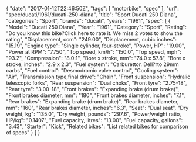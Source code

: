 {
    "date": "2017-01-12T22:46:50Z",
    "tags": [
        "motorbike",
        "spec"
    ],
    "url": "spec\/ducati\/1961\/ducati-250-diana",
    "title": "Sport Ducati 250 Diana",
    "categories": "Sport",
    "brands": "ducati",
    "years": "1961",
    "spec": [
        {
            "Model": "Ducati 250 Diana",
            "Year": "1961",
            "Category": "Sport",
            "Rating": "Do you know this bike?Click here to rate it. We miss 2 votes to show the rating",
            "Displacement, ccm": "249.00",
            "Displacement, cubic inches": "15.19",
            "Engine type": "Single cylinder, four-stroke",
            "Power, HP": "19.00",
            "Power at RPM": "7750",
            "Top speed, km\/h": "150.0",
            "Top speed, mph": "93.2",
            "Compression": "8.0:1",
            "Bore x stroke, mm": "74.0 x 57.8",
            "Bore x stroke, inches": "2.9 x 2.3",
            "Fuel system": "Carburettor. Dell?rto 29mm carbs",
            "Fuel control": "Desmodromic valve control",
            "Cooling system": "Air",
            "Transmission type,final drive": "Chain",
            "Front suspension": "Hydralic telescopic forks",
            "Rear suspension": "Dual choks",
            "Front tyre": "2.75-18",
            "Rear tyre": "3.00-18",
            "Front brakes": "Expanding brake (drum brake)",
            "Front brakes diameter, mm": "180",
            "Front brakes diameter, inches": "7.1",
            "Rear brakes": "Expanding brake (drum brake)",
            "Rear brakes diameter, mm": "160",
            "Rear brakes diameter, inches": "6.3",
            "Seat": "Dual seat",
            "Dry weight, kg": "135.0",
            "Dry weight, pounds": "297.6",
            "Power\/weight ratio, HP\/kg": "0.1407",
            "Fuel capacity, litres": "13.00",
            "Fuel capacity, gallons": "3.43",
            "Starter": "Kick",
            "Related bikes": "List related bikes for comparison of specs"
        }
    ]
}
